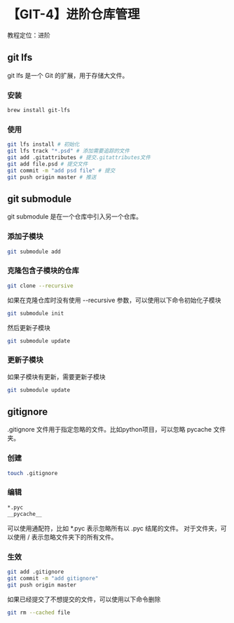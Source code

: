 # 【GIT-4】进阶仓库管理

教程定位：进阶

## git lfs

git lfs 是一个 Git 的扩展，用于存储大文件。

### 安装

```bash
brew install git-lfs
```

### 使用

```bash
git lfs install # 初始化
git lfs track "*.psd" # 添加需要追踪的文件
git add .gitattributes # 提交.gitattributes文件
git add file.psd # 提交文件
git commit -m "add psd file" # 提交
git push origin master # 推送
```

## git submodule

git submodule 是在一个仓库中引入另一个仓库。

### 添加子模块

```bash
git submodule add
```

### 克隆包含子模块的仓库

```bash
git clone --recursive
```

如果在克隆仓库时没有使用 --recursive 参数，可以使用以下命令初始化子模块

```bash
git submodule init
```

然后更新子模块

```bash
git submodule update
```

### 更新子模块

如果子模块有更新，需要更新子模块

```bash
git submodule update
```

## gitignore

.gitignore 文件用于指定忽略的文件。比如python项目，可以忽略 pycache 文件夹。

### 创建

```bash
touch .gitignore
```

### 编辑

```txt
*.pyc
__pycache__
```

可以使用通配符，比如 *.pyc 表示忽略所有以 .pyc 结尾的文件。
对于文件夹，可以使用 / 表示忽略文件夹下的所有文件。

### 生效

```bash
git add .gitignore
git commit -m "add gitignore"
git push origin master
```

如果已经提交了不想提交的文件，可以使用以下命令删除

```bash
git rm --cached file
```




